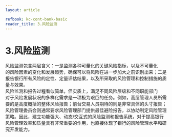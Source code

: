 ```yaml
---
layout: article

refbook: kc-cont-bank-basic
reader_title: 3.风险监测
---
```


# 3.风险监测

风险监测包含两层含义：一是监测各种可量化的关键风险指标，以及不可量化<br />
    的风险因素的变化和发展趋势，确保可以将风险在进一步加大之前识别出来；二是<br />
    报告银行所有风险的定性、定量评估结果，以及所采取的风险管理和控制措施的质<br />
    量与效果。<br />
    风险监测和报告过程看似简单，但实质上，满足不同风险层级和不同职能部门<br />
    对于风险发展状况的多样化需求是一项极为艰巨的任务。例如，高层管理人员所需<br />
    要的是高度概括的整体风险报告；前台交易人员期待的则是非常具体的头寸报告；<br />
    风险管理委员会则通常要求风险管理部门提供最佳避险报告，以协助制定风险管理<br />
    策略。因此，建立功能强大、动态/交互式的风险监测和报告系统，对于提高银行<br />
    风险管理效率和质量具有非常重要的作用，也直接体现了银行的风险管理水平和研<br />
  究开发能力。